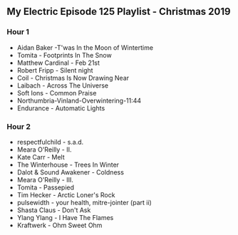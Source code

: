 ## My Electric Episode 125 Playlist - Christmas 2019

### Hour 1
* Aidan Baker -T'was In the Moon of Wintertime
* Tomita - Footprints In The Snow
* Matthew Cardinal - Feb 21st
* Robert Fripp - Silent night
* Coil - Christmas Is Now Drawing Near
* Laibach - Across The Universe
* Soft Ions - Common Praise
* Northumbria-Vinland-Overwintering-11:44
* Endurance - Automatic Lights

### Hour 2
* respectfulchild - s.a.d.
* Meara O'Reilly - II.
* Kate Carr - Melt
* The Winterhouse - Trees In Winter
* Dalot & Sound Awakener - Coldness
* Meara O'Reilly - III.
* Tomita - Passepied
* Tim Hecker - Arctic Loner's Rock
* pulsewidth - your health, mitre-jointer (part ii)
* Shasta Claus - Don't Ask
* Ylang Ylang - I Have The Flames
* Kraftwerk - Ohm Sweet Ohm
